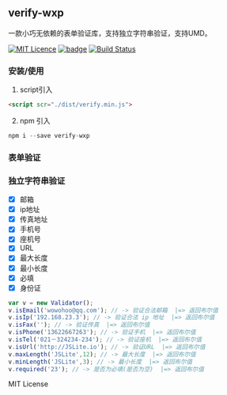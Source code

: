 ## verify-wxp

一款小巧无依赖的表单验证库，支持独立字符串验证，支持UMD。

[![MIT Licence](https://camo.githubusercontent.com/1e5d6c593654e3673fe4323032b7af9656157b1e/68747470733a2f2f6261646765732e66726170736f66742e636f6d2f6f732f6d69742f6d69742e7376673f763d313033)](https://opensource.org/licenses/mit-license.php) [![badge](https://camo.githubusercontent.com/9d907bd614d48c42a199fc644f5b9c4c842918e3/68747470733a2f2f696d672e736869656c64732e696f2f62616467652f637970726573732e696f2d74657374732d677265656e2e7376673f7374796c653d666c61742d737175617265)](https://cypress.io/) [![Build Status](https://travis-ci.org/The-End-Hero/verify.svg?branch=master)](https://travis-ci.org/The-End-Hero/verify)

### 安装/使用

1. script引入

```html
<script scr="./dist/verify.min.js">
```

2. npm 引入

```javascript
npm i --save verify-wxp
```



### 表单验证



### 独立字符串验证

- [x] 邮箱
- [x] ip地址
- [x] 传真地址
- [x] 手机号
- [x] 座机号
- [x] URL
- [x] 最大长度
- [x] 最小长度
- [x] 必填
- [x] 身份证

```javascript
var v = new Validator();
v.isEmail('wowohoo@qq.com'); // -> 验证合法邮箱  |=> 返回布尔值
v.isIp('192.168.23.3'); // -> 验证合法 ip 地址  |=> 返回布尔值
v.isFax(''); // -> 验证传真  |=> 返回布尔值
v.isPhone('13622667263'); // -> 验证手机  |=> 返回布尔值
v.isTel('021－324234-234'); // -> 验证座机  |=> 返回布尔值
v.isUrl('http://JSLite.io'); // -> 验证URL  |=> 返回布尔值
v.maxLength('JSLite',12); // -> 最大长度  |=> 返回布尔值
v.minLength('JSLite',3); // -> 最小长度  |=> 返回布尔值
v.required('23'); // -> 是否为必填(是否为空)  |=> 返回布尔值
```




MIT License
